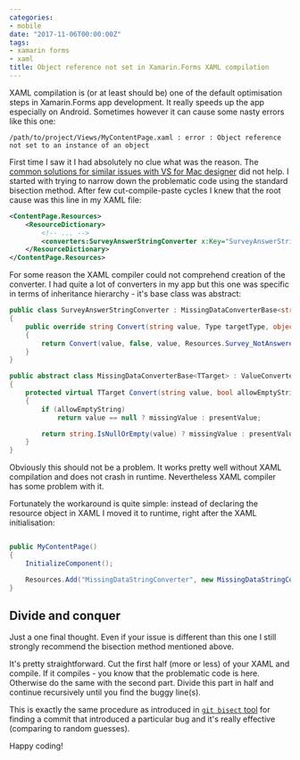 ```yaml
---
categories:
- mobile
date: "2017-11-06T00:00:00Z"
tags:
- xamarin forms
- xaml
title: Object reference not set in Xamarin.Forms XAML compilation
---
```


XAML compilation is (or at least should be) one of the default optimisation steps in Xamarin.Forms app development. It really speeds up the app especially on Android. Sometimes however it can cause some nasty errors like this one:

```
/path/to/project/Views/MyContentPage.xaml : error : Object reference not set to an instance of an object
```


First time I saw it I had absolutely no clue what was the reason. The [common solutions for similar issues with VS for Mac designer](https://forums.xamarin.com/discussion/63201/xaml-compilation-object-reference-not-set-to-an-instance-of-an-object) did not help. I started with trying to narrow down the problematic code using the standard bisection method. After few cut-compile-paste cycles I knew that the root cause was this line in my XAML file:

```xml
<ContentPage.Resources>
    <ResourceDictionary>
        <!-- ... -->
        <converters:SurveyAnswerStringConverter x:Key="SurveyAnswerStringConverter" />
    </ResourceDictionary>
</ContentPage.Resources>
```

For some reason the XAML compiler could not comprehend creation of the converter. I had quite a lot of converters in my app but this one was specific in terms of inheritance hierarchy - it's base class was abstract:

```csharp
public class SurveyAnswerStringConverter : MissingDataConverterBase<string>
{
    public override string Convert(string value, Type targetType, object parameter, CultureInfo culture)
    {
        return Convert(value, false, value, Resources.Survey_NotAnswered);
    }
}
```

```csharp
public abstract class MissingDataConverterBase<TTarget> : ValueConverterBase<string, TTarget>
{
    protected virtual TTarget Convert(string value, bool allowEmptyString, TTarget presentValue, TTarget missingValue)
    {
        if (allowEmptyString)
            return value == null ? missingValue : presentValue;

        return string.IsNullOrEmpty(value) ? missingValue : presentValue;
    }
}
```

Obviously this should not be a problem. It works pretty well without XAML compilation and does not crash in runtime. Nevertheless XAML compiler has some problem with it.

Fortunately the workaround is quite simple: instead of declaring the resource object in XAML I moved it to runtime, right after the XAML initialisation:

```csharp

public MyContentPage()
{
    InitializeComponent();

    Resources.Add("MissingDataStringConverter", new MissingDataStringConverter());
}
```

## Divide and conquer

Just a one final thought. Even if your issue is different than this one I still strongly recommend the bisection method mentioned above.

It's pretty straightforward. Cut the first half (more or less) of your XAML and compile. If it compiles - you know that the problematic code is here. Otherwise do the same with the second part. Divide this part in half and continue recursively until you find the buggy line(s).

This is exactly the same procedure as introduced in [`git bisect` tool](https://git-scm.com/docs/git-bisect) for finding a commit that introduced a particular bug and it's really effective (comparing to random guesses).

Happy coding!
